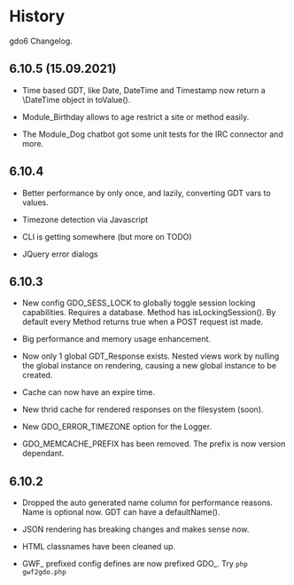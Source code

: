# History

gdo6 Changelog.


## 6.10.5 (15.09.2021)

 - Time based GDT, like Date, DateTime and Timestamp now return a \DateTime object in toValue().

 - Module_Birthday allows to age restrict a site or method easily.
 
 - The Module_Dog chatbot got some unit tests for the IRC connector and more.

 
## 6.10.4

 - Better performance by only once, and lazily, converting GDT vars to values.
 
 - Timezone detection via Javascript

 - CLI is getting somewhere (but more on TODO)
  
 - JQuery error dialogs
 

## 6.10.3
 
 - New config GDO_SESS_LOCK to globally toggle session locking capabilities. Requires a database. Method has isLockingSession(). By default every Method returns true when a POST request ist made. 
 
 - Big performance and memory usage enhancement.
 
 - Now only 1 global GDT_Response exists. Nested views work by nulling the global instance on rendering, causing a new global instance to be created.
 
 - Cache can now have an expire time.
 
 - New thrid cache for rendered responses on the filesystem (soon).
 
 - New GDO_ERROR_TIMEZONE option for the Logger.
 
 - GDO_MEMCACHE_PREFIX has been removed. The prefix is now version dependant.
 

## 6.10.2

 - Dropped the auto generated name column for performance reasons. Name is optional now. GDT can have a defaultName().
 
 - JSON rendering has breaking changes and makes sense now.
 
 - HTML classnames have been cleaned up.
 
 - GWF_ prefixed config defines are now prefixed GDO_. Try `php gwf2gdo.php`

